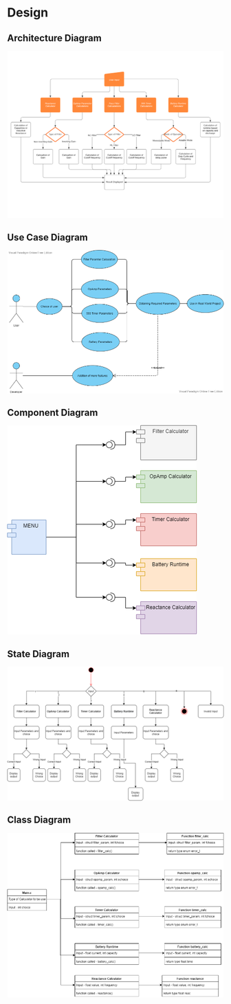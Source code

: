 # Design

## Architecture Diagram

<img src="/2_Design/High_level_design.png">

## Use Case Diagram

<img src="/2_Design/Use_Case_Diagram.png">

## Component Diagram

<img src="/2_Design/Component Diagram.png">

## State Diagram

<img src="/2_Design/State Diagram.png">

## Class Diagram

<img src="/2_Design/Class_Diagram.png">

